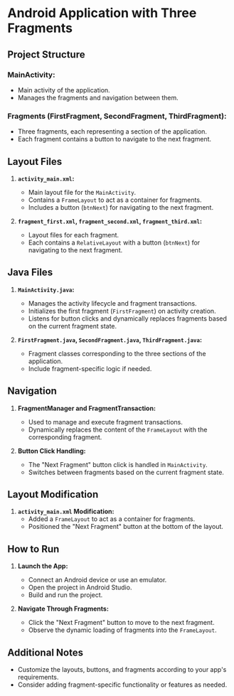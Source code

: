 # Android Application with Three Fragments

## Project Structure

### MainActivity:
- Main activity of the application.
- Manages the fragments and navigation between them.

### Fragments (FirstFragment, SecondFragment, ThirdFragment):
- Three fragments, each representing a section of the application.
- Each fragment contains a button to navigate to the next fragment.

## Layout Files

1. **`activity_main.xml`:**
   - Main layout file for the `MainActivity`.
   - Contains a `FrameLayout` to act as a container for fragments.
   - Includes a button (`btnNext`) for navigating to the next fragment.

2. **`fragment_first.xml`, `fragment_second.xml`, `fragment_third.xml`:**
   - Layout files for each fragment.
   - Each contains a `RelativeLayout` with a button (`btnNext`) for navigating to the next fragment.

## Java Files

1. **`MainActivity.java`:**
   - Manages the activity lifecycle and fragment transactions.
   - Initializes the first fragment (`FirstFragment`) on activity creation.
   - Listens for button clicks and dynamically replaces fragments based on the current fragment state.

2. **`FirstFragment.java`, `SecondFragment.java`, `ThirdFragment.java`:**
   - Fragment classes corresponding to the three sections of the application.
   - Include fragment-specific logic if needed.

## Navigation

1. **FragmentManager and FragmentTransaction:**
   - Used to manage and execute fragment transactions.
   - Dynamically replaces the content of the `FrameLayout` with the corresponding fragment.

2. **Button Click Handling:**
   - The "Next Fragment" button click is handled in `MainActivity`.
   - Switches between fragments based on the current fragment state.

## Layout Modification

1. **`activity_main.xml` Modification:**
   - Added a `FrameLayout` to act as a container for fragments.
   - Positioned the "Next Fragment" button at the bottom of the layout.

## How to Run

1. **Launch the App:**
   - Connect an Android device or use an emulator.
   - Open the project in Android Studio.
   - Build and run the project.

2. **Navigate Through Fragments:**
   - Click the "Next Fragment" button to move to the next fragment.
   - Observe the dynamic loading of fragments into the `FrameLayout`.

## Additional Notes

- Customize the layouts, buttons, and fragments according to your app's requirements.
- Consider adding fragment-specific functionality or features as needed.

